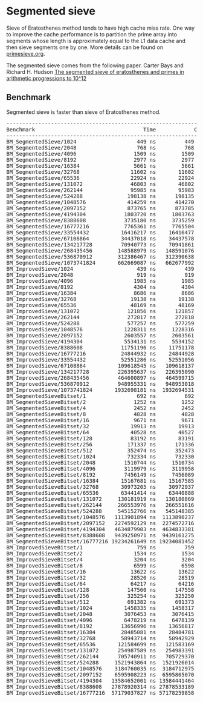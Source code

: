 # Segmented sieve

Sieve of Eratosthenes method tends to have high cache miss rate. One way to
improve the cache performance is to partition the prime array into segments
whose length is approximately equal to the L1 data cache and then sieve
segments one by one. More details can be found on
[primesieve.org](http://primesieve.org/segmented_sieve.html).

The segmented sieve comes from the following paper.
Carter Bays and Richard H. Hudson
[The segmented sieve of eratosthenes and primes in arithmetic progressions to 10^12](https://dx.doi.org/10.1007/BF01932283)

## Benchmark

Segmented sieve is faster than sieve of Eratosthenes method.

<pre>
-------------------------------------------------------------------------
Benchmark                                  Time            CPU Iterations
-------------------------------------------------------------------------
BM_SegmentedSieve/1024                   449 ns         449 ns   31157310
BM_SegmentedSieve/2048                   768 ns         768 ns   18233157
BM_SegmentedSieve/4096                  1509 ns        1509 ns    9253594
BM_SegmentedSieve/8192                  2977 ns        2977 ns    4700870
BM_SegmentedSieve/16384                 5661 ns        5661 ns    2469611
BM_SegmentedSieve/32768                11602 ns       11602 ns    1206986
BM_SegmentedSieve/65536                22924 ns       22924 ns     609763
BM_SegmentedSieve/131072               46803 ns       46802 ns     299214
BM_SegmentedSieve/262144               95985 ns       95983 ns     145931
BM_SegmentedSieve/524288              198138 ns      198135 ns      70740
BM_SegmentedSieve/1048576             414259 ns      414270 ns      34124
BM_SegmentedSieve/2097152             873765 ns      873785 ns      16139
BM_SegmentedSieve/4194304            1803720 ns     1803763 ns       7790
BM_SegmentedSieve/8388608            3735180 ns     3735259 ns       3747
BM_SegmentedSieve/16777216           7765361 ns     7765504 ns       1803
BM_SegmentedSieve/33554432          16416217 ns    16416477 ns        858
BM_SegmentedSieve/67108864          34437018 ns    34437578 ns        394
BM_SegmentedSieve/134217728         70940773 ns    70941861 ns        198
BM_SegmentedSieve/268435456        148588979 ns   148591076 ns         95
BM_SegmentedSieve/536870912        312386467 ns   312390638 ns         45
BM_SegmentedSieve/1073741824       662669087 ns   662677992 ns         21
BM_ImprovedSieve/1024                    439 ns         439 ns   31933064
BM_ImprovedSieve/2048                    919 ns         919 ns   15220422
BM_ImprovedSieve/4096                   1985 ns        1985 ns    7067046
BM_ImprovedSieve/8192                   4304 ns        4304 ns    3381997
BM_ImprovedSieve/16384                  8686 ns        8686 ns    1594098
BM_ImprovedSieve/32768                 19138 ns       19138 ns     729259
BM_ImprovedSieve/65536                 48169 ns       48169 ns     291802
BM_ImprovedSieve/131072               121856 ns      121857 ns     115696
BM_ImprovedSieve/262144               272817 ns      272818 ns      51497
BM_ImprovedSieve/524288               577257 ns      577259 ns      24250
BM_ImprovedSieve/1048576             1228311 ns     1228316 ns      11401
BM_ImprovedSieve/2097152             2603557 ns     2603561 ns       5379
BM_ImprovedSieve/4194304             5534131 ns     5534152 ns       2530
BM_ImprovedSieve/8388608            11751196 ns    11751178 ns       1192
BM_ImprovedSieve/16777216           24844932 ns    24844928 ns        564
BM_ImprovedSieve/33554432           52551286 ns    52551056 ns        267
BM_ImprovedSieve/67108864          109618545 ns   109618137 ns        127
BM_ImprovedSieve/134217728         226395637 ns   226395090 ns         62
BM_ImprovedSieve/268435456         464600897 ns   464599715 ns         30
BM_ImprovedSieve/536870912         948955331 ns   948953018 ns         15
BM_ImprovedSieve/1073741824       1932698181 ns  1932694531 ns          7
BM_SegmentedSieveBitset/1                692 ns         692 ns   20217260
BM_SegmentedSieveBitset/2               1252 ns        1252 ns   11172975
BM_SegmentedSieveBitset/4               2452 ns        2452 ns    5709473
BM_SegmentedSieveBitset/8               4828 ns        4828 ns    2900145
BM_SegmentedSieveBitset/16              9671 ns        9671 ns    1447718
BM_SegmentedSieveBitset/32             19913 ns       19913 ns     703893
BM_SegmentedSieveBitset/64             40528 ns       40527 ns     345509
BM_SegmentedSieveBitset/128            83192 ns       83191 ns     168228
BM_SegmentedSieveBitset/256           171337 ns      171336 ns      81656
BM_SegmentedSieveBitset/512           352474 ns      352473 ns      39724
BM_SegmentedSieveBitset/1024          732334 ns      732330 ns      19114
BM_SegmentedSieveBitset/2048         1510744 ns     1510734 ns       9257
BM_SegmentedSieveBitset/4096         3119979 ns     3119958 ns       4484
BM_SegmentedSieveBitset/8192         7456149 ns     7456089 ns       1877
BM_SegmentedSieveBitset/16384       15167681 ns    15167585 ns        923
BM_SegmentedSieveBitset/32768       30973205 ns    30972937 ns        452
BM_SegmentedSieveBitset/65536       63441414 ns    63440888 ns        221
BM_SegmentedSieveBitset/131072     130181919 ns   130180869 ns        108
BM_SegmentedSieveBitset/262144     266553976 ns   266551616 ns         53
BM_SegmentedSieveBitset/524288     545152766 ns   545148385 ns         26
BM_SegmentedSieveBitset/1048576   1113901894 ns  1113890237 ns         13
BM_SegmentedSieveBitset/2097152   2274592129 ns  2274572716 ns          6
BM_SegmentedSieveBitset/4194304   4634879903 ns  4634833381 ns          3
BM_SegmentedSieveBitset/8388608   9439250971 ns  9439161275 ns          2
BM_SegmentedSieveBitset/16777216 19234261649 ns 19234081452 ns          1
BM_ImprovedSieveBitset/1                 759 ns         759 ns   18527854
BM_ImprovedSieveBitset/2                1534 ns        1534 ns    9129633
BM_ImprovedSieveBitset/4                3204 ns        3204 ns    4366187
BM_ImprovedSieveBitset/8                6599 ns        6598 ns    2121457
BM_ImprovedSieveBitset/16              13622 ns       13622 ns    1026507
BM_ImprovedSieveBitset/32              28520 ns       28519 ns     486262
BM_ImprovedSieveBitset/64              64217 ns       64216 ns     218081
BM_ImprovedSieveBitset/128            147560 ns      147558 ns      94890
BM_ImprovedSieveBitset/256            325254 ns      325250 ns      43034
BM_ImprovedSieveBitset/512            691382 ns      691373 ns      20249
BM_ImprovedSieveBitset/1024          1458335 ns     1458317 ns       9606
BM_ImprovedSieveBitset/2048          3076453 ns     3076415 ns       4554
BM_ImprovedSieveBitset/4096          6478219 ns     6478139 ns       2162
BM_ImprovedSieveBitset/8192         13656996 ns    13656817 ns       1027
BM_ImprovedSieveBitset/16384        28485081 ns    28484781 ns        491
BM_ImprovedSieveBitset/32768        58943714 ns    58942929 ns        237
BM_ImprovedSieveBitset/65536       121584699 ns   121583169 ns        115
BM_ImprovedSieveBitset/131072      254987589 ns   254983391 ns         55
BM_ImprovedSieveBitset/262144      705740911 ns   705729370 ns         20
BM_ImprovedSieveBitset/524288     1521943864 ns  1521926014 ns          9
BM_ImprovedSieveBitset/1048576    3184760035 ns  3184712975 ns          4
BM_ImprovedSieveBitset/2097152    6595908223 ns  6595805070 ns          2
BM_ImprovedSieveBitset/4194304   13584652001 ns 13584441464 ns          1
BM_ImprovedSieveBitset/8388608   27878920314 ns 27878533189 ns          1
BM_ImprovedSieveBitset/16777216  57179037827 ns 57178259858 ns          1
</pre>
